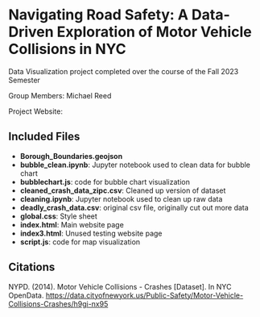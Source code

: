 # Navigating Road Safety: A Data-Driven Exploration of Motor Vehicle Collisions in NYC
Data Visualization project completed over the course of the Fall 2023 Semester

Group Members: Michael Reed

Project Website:

## Included Files
- **Borough_Boundaries.geojson**
-  **bubble_clean.ipynb**: Jupyter notebook used to clean data for bubble chart
-  **bubblechart.js**: code for bubble chart visualization
- **cleaned_crash_data_zipc.csv**: Cleaned up version of dataset
- **cleaning.ipynb**: Jupyter notebook used to clean up raw data
- **deadly_crash_data.csv**: original csv file, originally cut out more data 
- **global.css**: Style sheet
- **index.html**: Main website page
- **index3.html**: Unused testing website page
- **script.js**: code for map visualization

## Citations
NYPD. (2014). Motor Vehicle Collisions - Crashes [Dataset]. In NYC OpenData. <https://data.cityofnewyork.us/Public-Safety/Motor-Vehicle-Collisions-Crashes/h9gi-nx95>

